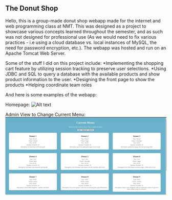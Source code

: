 ## The Donut Shop
Hello, this is a group-made donut shop webapp made for the internet and web programming class at NMT. This was designed as a project to showcase various concepts learned throughout the semester, and as such was not designed for professional use (As we would need to fix various practices - i.e using a cloud database vs. local instances of MySQL, the need for password encryption, etc.). The webapp was hosted and run on an Apache Tomcat Web Server. 

Some of the stuff I did on this project include:
*Implementing the shopping cart feature by utilizing session tracking to preserve user selections.
*Using JDBC and SQL to query a database with the available products and show product information to the user. 
*Designing the front page to show the products
*Helping coordinate team roles

And here is some examples of the webapp: 

Homepage:
![Alt text](shope_ex/donutfrontex.png)

Admin View to Change Current Menu:
![Alt text](shop_ex/donutadminex.png)

